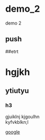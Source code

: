 # demo_2
demo 2

## push
##etrt

# hgjkh
## ytiutyu
### h3
gjuiklnj kjgoulhn\
kyfvkblkn;l

<a href="www.google.com">google</a>

